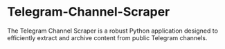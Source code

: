 # Telegram-Channel-Scraper
The Telegram Channel Scraper is a robust Python application designed to efficiently extract and archive content from public Telegram channels.
